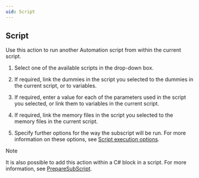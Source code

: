 ```yaml
---
uid: Script
---
```


## Script

Use this action to run another Automation script from within the current script.

1. Select one of the available scripts in the drop-down box.

2. If required, link the dummies in the script you selected to the dummies in the current script, or to variables.

3. If required, enter a value for each of the parameters used in the script you selected, or link them to variables in the current script.

4. If required, link the memory files in the script you selected to the memory files in the current script.

5. Specify further options for the way the subscript will be run. For more information on these options, see [Script execution options](Script_execution_options.md).

> [!NOTE]
> It is also possible to add this action within a C# block in a script. For more information, see [PrepareSubScript](../../part_7/CsharpReference/Engine_methods.md#preparesubscript).
>
